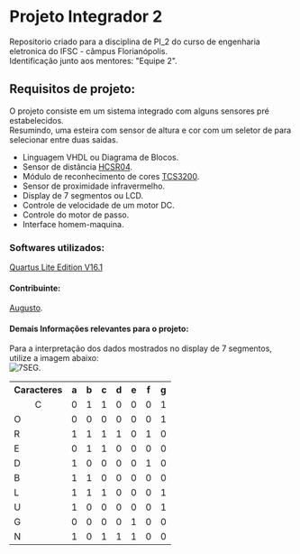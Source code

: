 <h1> Projeto Integrador 2 </h1>
<p>Repositorio criado para a disciplina de PI_2 do curso de engenharia eletronica do IFSC - câmpus Florianópolis. <br/>
Identificação junto aos mentores: "Equipe 2". <br/>
</p>

<h2> Requisitos de projeto: </h2> <p>
O projeto consiste em um sistema integrado com alguns sensores pré estabelecidos. <br/>
Resumindo, uma esteira com sensor de altura e cor com um seletor de para selecionar entre duas saidas. <br/>
	<ul>
		<li>Linguagem VHDL ou Diagrama de Blocos.</li>
		<li>Sensor de distância <a href="https://cdn.sparkfun.com/datasheets/Sensors/Proximity/HCSR04.pdf">HCSR04</a>.</li>
		<li>Módulo de reconhecimento de cores <a href="http://www.mouser.com/catalog/specsheets/TCS3200-E11.pdf">TCS3200</a>.</li>
		<li>Sensor de proximidade infravermelho.</li>
		<li>Display de 7 segmentos ou LCD.</li>
		<li>Controle de velocidade de um motor DC.</li>
		<li>Controle do motor de passo.</li>
		<li>Interface homem-maquina.</li>
	</ul>
</p>
<h3>Softwares utilizados:</h3>
<p>
	<a href="http://dl.altera.com/16.1/?edition=lite">Quartus Lite Edition V16.1</a> <br/>
</p>
<h4>Contribuinte:</h4> <p>
		<a href="https://github.com/gutovsk49">Augusto</a>. <br/>
	</p>
<h4>Demais Informações relevantes para o projeto:</h4>
<p>Para a interpretação dos dados mostrados no display de 7 segmentos, utilize a imagem abaixo:<br/>
 <img alt="7SEG." src="http://www.twyman.org.uk/Fonts/7%20Seq-3D.jpg"/> <br/>
<table>
	<tr>
		<th>Caracteres</th>
		<th align=center>a</th>
		<th>b</th>
		<th>c</th>
		<th>d</th>
		<th>e</th>
		<th>f</th>
		<th>g</th>
	</tr>
	<tr>
		<td align=center>C</td>
		<td>0</td>
		<td>1</td>
		<td>1</td>
		<td>0</td>
		<td>0</td>
		<td>0</td>
		<td>1</td>
	</tr>
	<tr>
		<td>O</td>
		<td>0</td>
		<td>0</td>
		<td>0</td>
		<td>0</td>
		<td>0</td>
		<td>0</td>
		<td>1</td>
	</tr>
	<tr>
		<td>R</td>
		<td>1</td>
		<td>1</td>
		<td>1</td>
		<td>1</td>
		<td>0</td>
		<td>1</td>
		<td>0</td>
	</tr>
	<tr>
		<td>E</td>
		<td>0</td>
		<td>1</td>
		<td>1</td>
		<td>0</td>
		<td>0</td>
		<td>0</td>
		<td>0</td>
	</tr>
	<tr>
		<td>D</td>
		<td>1</td>
		<td>0</td>
		<td>0</td>
		<td>0</td>
		<td>0</td>
		<td>1</td>
		<td>0</td>
	</tr>
	<tr>
		<td>B</td>
		<td>1</td>
		<td>1</td>
		<td>0</td>
		<td>0</td>
		<td>0</td>
		<td>0</td>
		<td>0</td>
	</tr>
	<tr>
		<td>L</td>
		<td>1</td>
		<td>1</td>
		<td>1</td>
		<td>0</td>
		<td>0</td>
		<td>0</td>
		<td>1</td>
	</tr>
	<tr>
		<td>U</td>
		<td>1</td>
		<td>0</td>
		<td>0</td>
		<td>0</td>
		<td>0</td>
		<td>0</td>
		<td>1</td>
	</tr>
	<tr>
		<td>G</td>
		<td>0</td>
		<td>0</td>
		<td>0</td>
		<td>0</td>
		<td>1</td>
		<td>0</td>
		<td>0</td>
	</tr>
	<tr>
		<td>N</td>
		<td>1</td>
		<td>0</td>
		<td>1</td>
		<td>1</td>
		<td>1</td>
		<td>0</td>
		<td>0</td>
	</tr>
</table> <br/>
</p>
